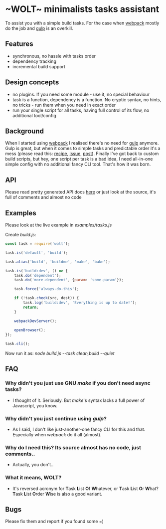 
# ~WOLT~ minimalists tasks assistant

To assist you with a simple build tasks.
For the case when [webpack](https://webpack.js.org/) mostly do the job and [gulp](http://gulpjs.com/) is an overkill.


## Features

 - synchronous, no hassle with tasks order
 - dependency tracking
 - incremental build support

## Design concepts

 - no plugins. If you need some module - use it, no special behaviour
 - task is a function, dependency is a function. No cryptic syntax, no hints, no tricks - run them when you need in exact order
 - run your single script for all tasks, having full control of its flow, no additional tool/config


## Background

When I started using [webpack](https://webpack.js.org/) I realised there's no need for [gulp](http://gulpjs.com/) anymore.
Gulp is great, but when it comes to simple tasks and predictable order it's a mess
(please read this: [recipe](https://github.com/gulpjs/gulp/blob/master/docs/recipes/running-tasks-in-series.md),
[issue](https://github.com/gulpjs/gulp/issues/1091),
[post](https://medium.com/@dave_lunny/task-dependencies-in-gulp-b885c1ab48f0#.eswk76foc)).
Finally I've got back to custom build scripts, but hey, one script per task is a bad idea, I need all-in-one simple
config with no additional fancy CLI tool. That's how it was born.


## API

Please read pretty generated API docs [here](https://nick133.github.io/docs/wolt/identifiers.html) or
just look at the source, it's full of comments and almost no code


## Examples

Please look at the live example in *examples/tasks.js*

Create *build.js*:

```javascript
const task = require('wolt');

task.is('default', 'build');

task.alias('build', 'buildme', 'make', 'bake');

task.is('build:dev', () => {
    task.do('dependent');
    task.do('more-dependent', {param: 'some-param'});

    task.force('always-do-this');

    if (!task.check(src, dest)) {
        task.log('build:dev', 'Everything is up to date!');
        return;
    }

    webpackDevServer();
    
    openBrowser();
});

task.cli();
```

Now run it as: *node build.js --task clean,build --quiet*


## FAQ

### Why didn't you just use GNU *make* if you don't need async tasks?

 - I thought of it. Seriously. But *make*'s syntax lacks a full power of Javascript, you know.

### Why didn't you just continue using *gulp*?

 - As I said, I don't like just-another-one fancy CLI for this and that. Especially when *webpack* do it all (almost).

### Why do I need this? Its source almost has no code, just comments..

 - Actually, you don't..

### What it means, WOLT?

 - It's reversed acronym for **T**ask **L**ist **O**f **W**hatever,
or **T**ask **L**ist **O**r **W**hat?
**T**ask **L**ist **O**rder **W**ise is also a good variant.


## Bugs

Please fix them and report if you found some =)

